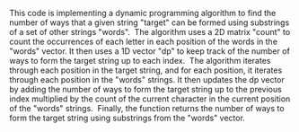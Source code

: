 This code is implementing a dynamic programming algorithm to find the number of ways that a given string "target" can be formed using substrings of a set of other strings "words".
​
The algorithm uses a 2D matrix "count" to count the occurrences of each letter in each position of the words in the "words" vector. It then uses a 1D vector "dp" to keep track of the number of ways to form the target string up to each index.
​
The algorithm iterates through each position in the target string, and for each position, it iterates through each position in the "words" strings. It then updates the dp vector by adding the number of ways to form the target string up to the previous index multiplied by the count of the current character in the current position of the "words" strings.
​
Finally, the function returns the number of ways to form the target string using substrings from the "words" vector.
